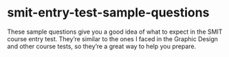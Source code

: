 # smit-entry-test-sample-questions
These sample questions give you a good idea of what to expect in the SMIT course entry test. They’re similar to the ones I faced in the Graphic Design and other course tests, so they’re a great way to help you prepare.
